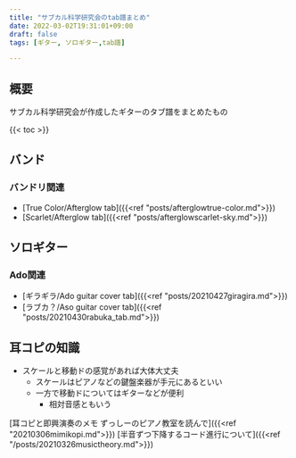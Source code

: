 ```yaml
---
title: "サブカル科学研究会のtab譜まとめ"
date: 2022-03-02T19:31:01+09:00
draft: false
tags: [ギター, ソロギター,tab譜]

---
```



## 概要

サブカル科学研究会が作成したギターのタブ譜をまとめたもの

{{< toc >}}

## バンド
### バンドリ関連
- [True Color/Afterglow tab]({{<ref "posts/afterglowtrue-color.md">}})
- [Scarlet/Afterglow tab]({{<ref "posts/afterglowscarlet-sky.md">}})

## ソロギター
### Ado関連
- [ギラギラ/Ado guitar cover tab]({{<ref "posts/20210427giragira.md">}})
- [ラブカ？/Aso guitar cover tab]({{<ref "posts/20210430rabuka_tab.md">}})

## 耳コピの知識
- スケールと移動ドの感覚があれば大体大丈夫 
  - スケールはピアノなどの鍵盤楽器が手元にあるといい
  - 一方で移動ドについてはギターなどが便利
    - 相対音感ともいう

[耳コピと即興演奏のメモ ずっしーのピアノ教室を読んで]({{<ref "20210306mimikopi.md">}})
[半音ずつ下降するコード進行について]({{<ref "/posts/20210326musictheory.md">}})